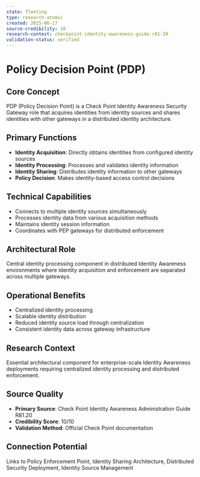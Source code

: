 ```yaml
---
state: fleeting
type: research-atomic
created: 2025-06-17
source-credibility: 10
research-context: checkpoint-identity-awareness-guide-r81-20
validation-status: verified
---
```


# Policy Decision Point (PDP)

## Core Concept
PDP (Policy Decision Point) is a Check Point Identity Awareness Security Gateway role that acquires identities from identity sources and shares identities with other gateways in a distributed identity architecture.

## Primary Functions
- **Identity Acquisition**: Directly obtains identities from configured identity sources
- **Identity Processing**: Processes and validates identity information
- **Identity Sharing**: Distributes identity information to other gateways
- **Policy Decision**: Makes identity-based access control decisions

## Technical Capabilities
- Connects to multiple identity sources simultaneously
- Processes identity data from various acquisition methods
- Maintains identity session information
- Coordinates with PEP gateways for distributed enforcement

## Architectural Role
Central identity processing component in distributed Identity Awareness environments where identity acquisition and enforcement are separated across multiple gateways.

## Operational Benefits
- Centralized identity processing
- Scalable identity distribution
- Reduced identity source load through centralization
- Consistent identity data across gateway infrastructure

## Research Context
Essential architectural component for enterprise-scale Identity Awareness deployments requiring centralized identity processing and distributed enforcement.

## Source Quality
- **Primary Source**: Check Point Identity Awareness Administration Guide R81.20
- **Credibility Score**: 10/10
- **Validation Method**: Official Check Point documentation

## Connection Potential
Links to Policy Enforcement Point, Identity Sharing Architecture, Distributed Security Deployment, Identity Source Management